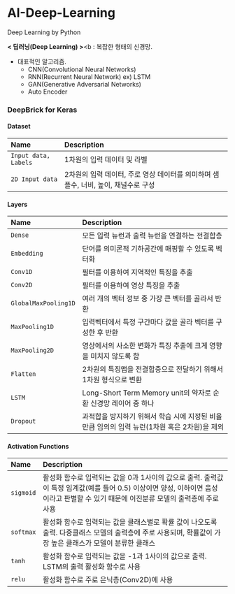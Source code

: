 # AI-Deep-Learning
Deep Learning by Python



 **< 딥러닝(Deep Learning) >**<b
 : 복잡한 형태의 신경망.
 - 대표적인 알고리즘.
   - CNN(Convolutional Neural Networks)
   - RNN(Recurrent Neural Network) ex) LSTM
   - GAN(Generative Adversarial Networks)
   - Auto Encoder


### DeepBrick for Keras

#### Dataset
| Name | Description |
|:------|:------|
|`Input data, Labels`|1차원의 입력 데이터 및 라벨|
| `2D Input data` | 2차원의 입력 데이터, 주로 영상 데이터를 의미하며 샘플수, 너비, 높이, 채널수로 구성|

#### Layers
| Name | Description |
|:------|:------|
|`Dense`|모든 입력 뉴런과 출력 뉴런을 연결하는 전결합층|
| `Embedding` | 단어를 의미론적 기하공간에 매핑할 수 있도록 벡터화|
|`Conv1D`|필터를 이용하여 지역적인 특징을 추출|
| `Conv2D` |필터를 이용하여 영상 특징을 추출 |
|`GlobalMaxPooling1D`|여러 개의 벡터 정보 중 가장 큰 벡터를 골라서 반환|
| `MaxPooling1D` |입력벡터에서 특정 구간마다 값을 골라 벡터를 구성한 후 반환 |
|`MaxPooling2D`|영상에서의 사소한 변화가 특징 추출에 크게 영향을 미치지 않도록 함|
| `Flatten` | 2차원의 특징맵을 전결합층으로 전달하기 위해서 1차원 형식으로 변환|
| `LSTM` |Long-Short Term Memory unit의 약자로 순환 신경망 레이어 중 하나|
| `Dropout` |과적합을 방지하기 위해서 학습 시에 지정된 비율만큼 임의의 입력 뉴런(1차원 혹은 2차원)을 제외|

#### Activation Functions
| Name | Description |
|:------|:------|
|`sigmoid`|활성화 함수로 입력되는 값을 0과 1사이의 값으로 출력. 출력값이 특정 임계값(예를 들어 0.5) 이상이면 양성, 이하이면 음성이라고 판별할 수 있기 때문에 이진분류 모델의 출력층에 주로 사용|
| `softmax` |활성화 함수로 입력되는 값을 클래스별로 확률 값이 나오도록 출력. 다중클래스 모델의 출력층에 주로 사용되며, 확률값이 가장 높은 클래스가 모델이 분류한 클래스|
|`tanh`|활성화 함수로 입력되는 값을 -1과 1사이의 값으로 출력. LSTM의 출력 활성화 함수로 사용|
| `relu` |활성화 함수로 주로 은닉층(Conv2D)에 사용 |

